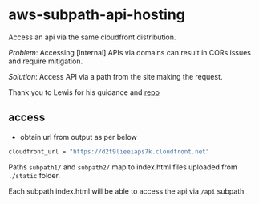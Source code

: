 # aws-subpath-api-hosting

Access an api via the same cloudfront distribution.

*Problem*: Accessing [internal] APIs via domains can result in CORs issues and require mitigation.

*Solution*: Access API via a path from the site making the request.

Thank you to Lewis for his guidance and [repo](https://github.com/Lewiscowles1986/aws-cors-cloudfront)

## access

- obtain url from output as per below

```sh
cloudfront_url = "https://d2t9lieeiaps7k.cloudfront.net"
```

Paths `subpath1/` and `subpath2/` map to index.html files uploaded from `./static` folder.

Each subpath index.html will be able to access the api via `/api` subpath